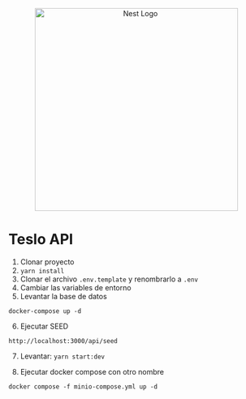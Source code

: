 <p align="center">
  <a href="http://nestjs.com/" target="blank"><img src="https://nestjs.com/img/logo-small.svg" width="400" alt="Nest Logo" /></a>
</p>

# Teslo API

1. Clonar proyecto
2. `yarn install`
3. Clonar el archivo `.env.template` y renombrarlo a `.env`
4. Cambiar las variables de entorno
5. Levantar la base de datos

```
docker-compose up -d
```

6. Ejecutar SEED

```
http://localhost:3000/api/seed
```

7. Levantar: `yarn start:dev`

8. Ejecutar docker compose con otro nombre

```
docker compose -f minio-compose.yml up -d
```
